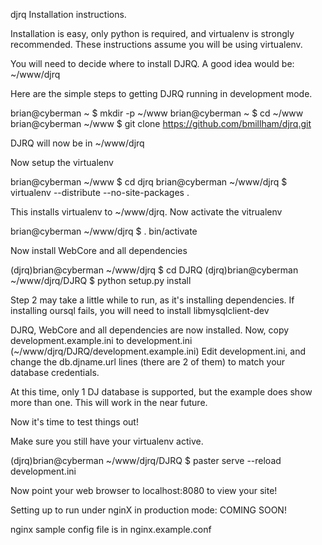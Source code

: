 djrq Installation instructions.

Installation is easy, only python is required, and virtualenv is strongly recommended. These instructions assume you will be using virtualenv.

You will need to decide where to install DJRQ. A good idea would be: ~/www/djrq

Here are the simple steps to getting DJRQ running in development mode.

brian@cyberman ~ $ mkdir -p ~/www
brian@cyberman ~ $ cd ~/www
brian@cyberman ~/www $ git clone https://github.com/bmillham/djrq.git

DJRQ will now be in ~/www/djrq

Now setup the virtualenv

brian@cyberman ~/www $ cd djrq
brian@cyberman ~/www/djrq $ virtualenv --distribute --no-site-packages .

This installs virtualenv to ~/www/djrq. Now activate the vitrualenv

brian@cyberman ~/www/djrq $ . bin/activate

Now install WebCore and all dependencies

(djrq)brian@cyberman ~/www/djrq $ cd DJRQ
(djrq)brian@cyberman ~/www/djrq/DJRQ $ python setup.py install

Step 2 may take a little while to run, as it's installing dependencies. If installing oursql fails, you will need to install libmysqlclient-dev

DJRQ, WebCore and all dependencies are now installed.
Now, copy development.example.ini to development.ini  (~/www/djrq/DJRQ/development.example.ini)
Edit development.ini, and change the db.djname.url lines (there are 2 of them) to match your database credentials.

At this time, only 1 DJ database is supported, but the example does show more than one. This will work in the near future.

Now it's time to test things out!

Make sure you still have your virtualenv active.

(djrq)brian@cyberman ~/www/djrq/DJRQ $ paster serve --reload development.ini

Now point your web browser to localhost:8080 to view your site!

Setting up to run under nginX in production mode:
COMING SOON!

nginx sample config file is in nginx.example.conf

